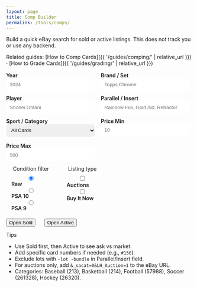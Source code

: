 ```yaml
---
layout: page
title: Comp Builder
permalink: /tools/comps/
---
```


Build a quick eBay search for sold or active listings. This does not track you or use any backend.

Related guides: [How to Comp Cards]({{ '/guides/comping/' | relative_url }}) · [How to Grade Cards]({{ '/guides/grading/' | relative_url }})

<form id="comp-form" class="comp-form" onsubmit="return false;">
  <div class="row">
    <label>Year
      <input type="number" id="year" placeholder="2024" min="1900" max="2100">
    </label>
    <label>Brand / Set
      <input type="text" id="brand" placeholder="Topps Chrome">
    </label>
  </div>
  <div class="row">
    <label>Player
      <input type="text" id="player" placeholder="Shohei Ohtani">
    </label>
    <label>Parallel / Insert
      <input type="text" id="parallel" placeholder="Rainbow Foil, Gold /50, Refractor">
    </label>
  </div>
  <div class="row">
    <label>Sport / Category
      <select id="category">
        <option value="">All Cards</option>
        <option value="213">Baseball</option>
        <option value="214">Basketball</option>
        <option value="57988">Football</option>
        <option value="261328">Soccer</option>
        <option value="26320">Hockey</option>
      </select>
    </label>
    <label>Price Min
      <input type="number" id="minPrice" placeholder="10" min="0" step="1">
    </label>
    <label>Price Max
      <input type="number" id="maxPrice" placeholder="500" min="0" step="1">
    </label>
  </div>
  <div class="row">
    <fieldset>
      <legend>Condition filter</legend>
      <label><input type="radio" name="cond" value="raw" checked> Raw</label>
      <label><input type="radio" name="cond" value="psa10"> PSA 10</label>
      <label><input type="radio" name="cond" value="psa9"> PSA 9</label>
    </fieldset>
    <fieldset>
      <legend>Listing type</legend>
      <label><input type="checkbox" id="auction"> Auctions</label>
      <label><input type="checkbox" id="bin"> Buy It Now</label>
    </fieldset>
  </div>
  <div class="row">
    <button class="btn" id="sold">Open Sold</button>
    <button class="btn btn--secondary" id="active" style="margin-left:.5rem">Open Active</button>
  </div>
</form>

<script>
(function(){
  const enc = s => encodeURIComponent(s.trim()).replace(/%20/g, '+');
  function buildQuery() {
    const year = document.getElementById('year').value.trim();
    const brand = document.getElementById('brand').value.trim();
    const player = document.getElementById('player').value.trim();
    const parallel = document.getElementById('parallel').value.trim();
    const cond = (document.querySelector('input[name="cond"]:checked')||{}).value;
    let parts = [];
    if (year) parts.push(year);
    if (brand) parts.push(brand);
    if (player) parts.push(player);
    if (parallel) parts.push(parallel);
    let q = parts.join(' ').replace(/\s+/g,' ').trim();
    if (cond === 'raw') q += ' -PSA -BGS -SGC';
    if (cond === 'psa10') q += ' PSA 10 -BGS -SGC';
    if (cond === 'psa9') q += ' PSA 9 -BGS -SGC';
    return enc(q);
  }
  function buildParams(sold){
    const cat = document.getElementById('category').value;
    const auction = document.getElementById('auction').checked;
    const bin = document.getElementById('bin').checked;
    const minP = document.getElementById('minPrice').value;
    const maxP = document.getElementById('maxPrice').value;
    let params = '';
    if (sold) {
      params += '&LH_Sold=1&LH_Complete=1&_sop=13'; // sold + completed, newest first
    } else {
      params += '&_sop=12'; // active, newly listed
    }
    if (cat) params += '&_sacat=' + encodeURIComponent(cat);
    if (auction) params += '&LH_Auction=1';
    if (bin) params += '&LH_BIN=1';
    if (minP) params += '&_udlo=' + encodeURIComponent(minP);
    if (maxP) params += '&_udhi=' + encodeURIComponent(maxP);
    return params;
  }
  function openUrl(sold){
    const q = buildQuery();
    const base = 'https://www.ebay.com/sch/i.html?_nkw=' + q;
    const params = buildParams(sold);
    window.open(base + params, '_blank');
  }
  document.getElementById('sold').addEventListener('click', () => openUrl(true));
  document.getElementById('active').addEventListener('click', () => openUrl(false));
})();
</script>

<style>
.comp-form { margin-top: 1rem; }
.comp-form .row { display: flex; gap: 1rem; flex-wrap: wrap; margin-bottom: .75rem; }
.comp-form label { display: flex; flex-direction: column; font-weight: 600; color: var(--muted); }
.comp-form input[type="text"], .comp-form input[type="number"], .comp-form select { padding: .55rem .6rem; border-radius: 8px; border: 1px solid var(--border); min-width: 15rem; }
fieldset { border: 1px solid var(--border); border-radius: 8px; padding: .5rem .75rem; }
legend { padding: 0 .25rem; color: var(--muted); }
</style>

Tips
- Use Sold first, then Active to see ask vs market.
- Add specific card numbers if needed (e.g., `#150`).
- Exclude lots with `-lot -bundle` in Parallel/Insert field.
- For auctions only, add `&_sacat=0&LH_Auction=1` to the eBay URL.
- Categories: Baseball (213), Basketball (214), Football (57988), Soccer (261328), Hockey (26320).
